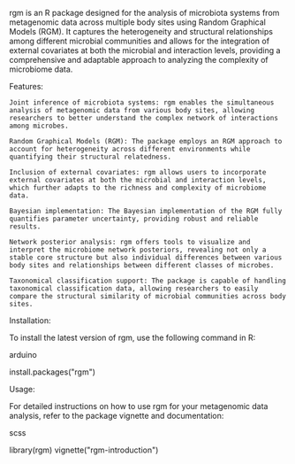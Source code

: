 rgm is an R package designed for the analysis of microbiota systems from metagenomic data across multiple body sites using Random Graphical Models (RGM). It captures the heterogeneity and structural relationships among different microbial communities and allows for the integration of external covariates at both the microbial and interaction levels, providing a comprehensive and adaptable approach to analyzing the complexity of microbiome data.

Features:

    Joint inference of microbiota systems: rgm enables the simultaneous analysis of metagenomic data from various body sites, allowing researchers to better understand the complex network of interactions among microbes.

    Random Graphical Models (RGM): The package employs an RGM approach to account for heterogeneity across different environments while quantifying their structural relatedness.

    Inclusion of external covariates: rgm allows users to incorporate external covariates at both the microbial and interaction levels, which further adapts to the richness and complexity of microbiome data.

    Bayesian implementation: The Bayesian implementation of the RGM fully quantifies parameter uncertainty, providing robust and reliable results.

    Network posterior analysis: rgm offers tools to visualize and interpret the microbiome network posteriors, revealing not only a stable core structure but also individual differences between various body sites and relationships between different classes of microbes.

    Taxonomical classification support: The package is capable of handling taxonomical classification data, allowing researchers to easily compare the structural similarity of microbial communities across body sites.

Installation:

To install the latest version of rgm, use the following command in R:

arduino

install.packages("rgm")

Usage:

For detailed instructions on how to use rgm for your metagenomic data analysis, refer to the package vignette and documentation:

scss

library(rgm)
vignette("rgm-introduction")

